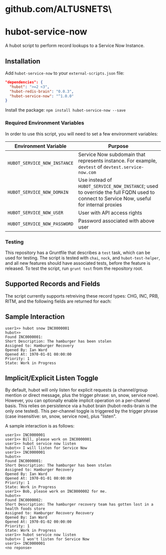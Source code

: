 # github.com/ALTUSNETS\

# hubot-service-now
A hubot script to perform record lookups to a Service Now Instance.

## Installation
Add `hubot-service-now` to your `external-scripts.json` file:
```json
"dependencies": {
  "hubot": ">=2 <3",
  "hubot-redis-brain": "0.0.3",
  "hubot-service-now": "^1.0.0"
}
```

Install the package: `npm install hubot-service-now --save`

### Required Environment Variables
In order to use this script, you will need to set a few environment variables:

|Environment Variable|Purpose|
|--------------------|-------|
|`HUBOT_SERVICE_NOW_INSTANCE`|Service Now subdomain that represents instance. For example, `devtest` of `devtest.service-now.com`|
|`HUBOT_SERVICE_NOW_DOMAIN`|Use instead of `HUBOT_SERVICE_NOW_INSTANCE`; used to override the full FQDN used to connect to Service Now, useful for internal proxies|
|`HUBOT_SERVICE_NOW_USER`|User with API access rights|
|`HUBOT_SERVICE_NOW_PASSWORD`|Password associated with above user|

### Testing
This repository has a Gruntfile that describes a `test` task, which can be used for testing. The script is tested with `chai`, `nock`, and `hubot-test-helper`, and all new features should have associated tests, before the feature is released.
To test the script, run `grunt test` from the repository root.

## Supported Records and Fields
The script currently supports retreiving these record types: CHG, INC, PRB, RITM, and the following fields are returned for each:


## Sample Interaction
```
user1>> hubot snow INC0000001
hubot>>
Found INC0000001:
Short Description: The hamburger has been stolen
Assigned to: Hamburger Recovery
Opened By: Ian Ward
Opened At: 1970-01-01 00:00:00
Priority: 1
State: Work in Progress
```

## Implicit/Explicit Listen Toggle
By default, hubot will only listen for explicit requests (a channel/group mention or direct message, plus the trigger phrase: sn, snow, service now). However, you can optionally enable implicit operation on a per-channel basis. This relies on persistence via a hubot brain (hubot-redis-brain is the only one tested).
This per-channel toggle is triggered by the trigger phrase (case insensitive: sn, snow, service now), plus "listen".

A sample interaction is as follows:
```
user1>> INC0000001
user1>> Bill, please work on INC0000001
user1>> hubot service now listen
hubot>> I will listen for Service Now
user1>> INC0000001
hubot>>
Found INC0000001:
Short Description: The hamburger has been stolen
Assigned to: Hamburger Recovery
Opened By: Ian Ward
Opened At: 1970-01-01 00:00:00
Priority: 1
State: Work in Progress
user1>> Bob, please work on INC0000002 for me.
hubot>>
Found INC0000002:
Short Description: The hamburger recovery team has gotten lost in a health foods store
Assigned to: Hamburger Recovery Recovery
Opened By: Ian Ward
Opened At: 1970-01-02 00:00:00
Priority: 1
State: Work in Progress
user1>> hubot service now listen
hubot>> I won't listen for Service Now
user1>> INC0000001
<no reponse>
```
